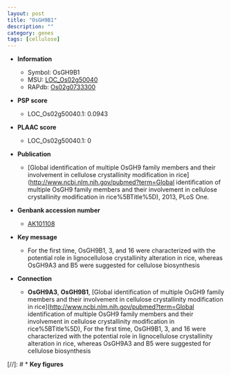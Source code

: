 ```yaml
---
layout: post
title: "OsGH9B1"
description: ""
category: genes
tags: [cellulose]
---
```


* **Information**  
    + Symbol: OsGH9B1  
    + MSU: [LOC_Os02g50040](http://rice.plantbiology.msu.edu/cgi-bin/ORF_infopage.cgi?orf=LOC_Os02g50040)  
    + RAPdb: [Os02g0733300](http://rapdb.dna.affrc.go.jp/viewer/gbrowse_details/irgsp1?name=Os02g0733300)  

* **PSP score**  
    + LOC_Os02g50040.1: 0.0943 

* **PLAAC score**  
    + LOC_Os02g50040.1: 0 

* **Publication**  
    + [Global identification of multiple OsGH9 family members and their involvement in cellulose crystallinity modification in rice](http://www.ncbi.nlm.nih.gov/pubmed?term=Global identification of multiple OsGH9 family members and their involvement in cellulose crystallinity modification in rice%5BTitle%5D), 2013, PLoS One.

* **Genbank accession number**  
    + [AK101108](http://www.ncbi.nlm.nih.gov/nuccore/AK101108)

* **Key message**  
    + For the first time, OsGH9B1, 3, and 16 were characterized with the potential role in lignocellulose crystallinity alteration in rice, whereas OsGH9A3 and B5 were suggested for cellulose biosynthesis

* **Connection**  
    + __OsGH9A3__, __OsGH9B1__, [Global identification of multiple OsGH9 family members and their involvement in cellulose crystallinity modification in rice](http://www.ncbi.nlm.nih.gov/pubmed?term=Global identification of multiple OsGH9 family members and their involvement in cellulose crystallinity modification in rice%5BTitle%5D), For the first time, OsGH9B1, 3, and 16 were characterized with the potential role in lignocellulose crystallinity alteration in rice, whereas OsGH9A3 and B5 were suggested for cellulose biosynthesis

[//]: # * **Key figures**  


